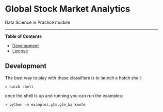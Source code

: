 # Global Stock Market Analytics

Data Science in Practice module



-----

**Table of Contents**

- [Development](#Development)
- [License](#license)


## Development

The best way to play with these classifiers is to launch a hatch shell:

```console
> hatch shell
```

once the shell is up and running you can run the examples:

```console
> python -m examples.glm.glm_banknote
```

